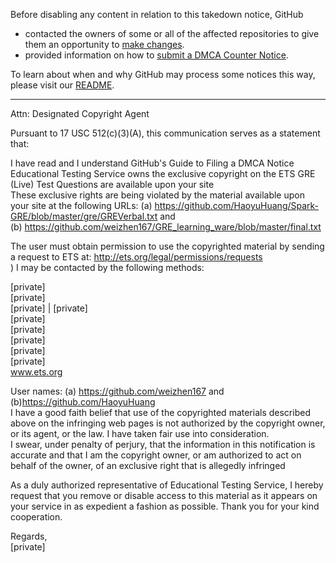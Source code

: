 Before disabling any content in relation to this takedown notice, GitHub
- contacted the owners of some or all of the affected repositories to give them an opportunity to [make changes](https://docs.github.com/en/github/site-policy/dmca-takedown-policy#a-how-does-this-actually-work).
- provided information on how to [submit a DMCA Counter Notice](https://docs.github.com/en/articles/guide-to-submitting-a-dmca-counter-notice).

To learn about when and why GitHub may process some notices this way, please visit our [README](https://github.com/github/dmca/blob/master/README.md#anatomy-of-a-takedown-notice).

---

Attn: Designated Copyright Agent  

Pursuant to 17 USC 512(c)(3)(A), this communication serves as a statement that:  

I have read and I understand GitHub's Guide to Filing a DMCA Notice  
Educational Testing Service owns the exclusive copyright on the ETS GRE (Live) Test Questions are available upon your site  
These exclusive rights are being violated by the material available upon your site at the following URLs: (a) https://github.com/HaoyuHuang/Spark-GRE/blob/master/gre/GREVerbal.txt and  
(b) https://github.com/weizhen167/GRE_learning_ware/blob/master/final.txt  
  
The user must obtain permission to use the copyrighted material by sending a request to ETS at: http://ets.org/legal/permissions/requests  
) I may be contacted by the following methods:  
   
  
[private]  
[private]     
[private] | [private]   
[private]  
[private]   
[private]  
[private]  
[private]  
www.ets.org  

User names: (a) https://github.com/weizhen167 and (b)https://github.com/HaoyuHuang  
I have a good faith belief that use of the copyrighted materials described above on the infringing web pages is not authorized by the copyright owner, or its agent, or the law. I have taken fair use into consideration.  
I swear, under penalty of perjury, that the information in this notification is accurate and that I am the copyright owner, or am authorized to act on behalf of the owner, of an exclusive right that is allegedly infringed  

As a duly authorized representative of Educational Testing Service, I hereby request that you remove or disable access to this material as it appears on your service in as expedient a fashion as possible.  Thank you for your kind cooperation.  
  
Regards,  
[private]  
